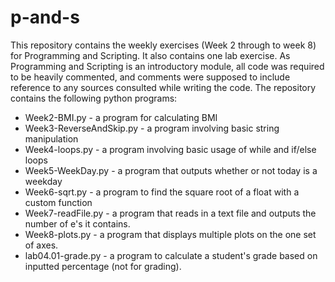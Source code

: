 # p-and-s

This repository contains the weekly exercises (Week 2 through to week 8) for Programming and Scripting. It also contains one lab exercise.
As Programming and Scripting is an introductory module, all code was required to be heavily commented, and comments were supposed to include reference to any sources consulted while writing the code.
The repository contains the following python programs:
* Week2-BMI.py  -  a program for calculating BMI
* Week3-ReverseAndSkip.py  -  a program involving basic string manipulation
* Week4-loops.py  -  a program involving basic usage of while and if/else loops
* Week5-WeekDay.py  -  a program that outputs whether or not today is a weekday
* Week6-sqrt.py  -  a program to find the square root of a float with a custom function
* Week7-readFile.py  -  a program that reads in a text file and outputs the number of e's it contains.
* Week8-plots.py  -  a program that displays multiple plots on the one set of axes.
* lab04.01-grade.py  -  a program to calculate a student's grade based on inputted percentage (not for grading).
